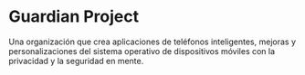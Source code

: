 [Title]: # (Guardian Project)
[Order]: # (51)

# Guardian Project 

Una organización que crea aplicaciones de teléfonos inteligentes, mejoras y personalizaciones del sistema operativo de dispositivos móviles con la privacidad y la seguridad en mente.